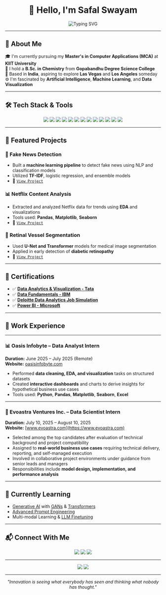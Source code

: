 <h1 align="center">👋 Hello, I'm Safal Swayam</h1>
<p align="center">
  <img src="https://readme-typing-svg.demolab.com?font=Fira+Code&weight=700&size=18&pause=1000&center=true&vCenter=true&width=435&lines=Data+Science+Enthusiast+%7C+MCA+Student;Data+Analyst+%7C+ML+Practitioner;Passionate+about+AI/ML+and+Generative+AI" alt="Typing SVG" />
</p>

---

## 🧠 About Me

🎓 I'm currently pursuing my **Master's in Computer Applications (MCA)** at **KIIT University**  
🔬 I hold a **B.Sc. in Chemistry** from **Gopabandhu Degree Science College**  
📍 Based in **India**, aspiring to explore **Las Vegas** and **Los Angeles** someday  
⚙️ I'm fascinated by **Artificial Intelligence**, **Machine Learning**, and **Data Visualization**

---

## 🛠️ Tech Stack & Tools

<p align="center">
  <img src="https://img.shields.io/badge/Python-3776AB?style=for-the-badge&logo=python&logoColor=white" />
  <img src="https://img.shields.io/badge/Java-ED8B00?style=for-the-badge&logo=java&logoColor=white" />
  <img src="https://img.shields.io/badge/Pandas-150458?style=for-the-badge&logo=pandas&logoColor=white" />
  <img src="https://img.shields.io/badge/Numpy-013243?style=for-the-badge&logo=numpy&logoColor=white" />
  <img src="https://img.shields.io/badge/OpenCV-5C3EE8?style=for-the-badge&logo=opencv&logoColor=white" />
  <img src="https://img.shields.io/badge/Scikit--learn-F7931E?style=for-the-badge&logo=scikit-learn&logoColor=white" />
  <img src="https://img.shields.io/badge/XGBoost-AA0?style=for-the-badge&logo=xgboost&logoColor=white" />
  <img src="https://img.shields.io/badge/PowerBI-F2C811?style=for-the-badge&logo=powerbi&logoColor=black" />
  <img src="https://img.shields.io/badge/Excel-217346?style=for-the-badge&logo=microsoft-excel&logoColor=white" />
  <img src="https://img.shields.io/badge/MySQL-00000F?style=for-the-badge&logo=mysql&logoColor=white" />
  <img src="https://img.shields.io/badge/Flask-000000?style=for-the-badge&logo=flask&logoColor=white" />
  <img src="https://img.shields.io/badge/Seaborn-4E4E50?style=for-the-badge&logo=seaborn&logoColor=white" />
  <img src="https://img.shields.io/badge/Matplotlib-11557C?style=for-the-badge&logo=matplotlib&logoColor=white" />
</p>

---

## 🚀 Featured Projects

### 🧪 Fake News Detection
- Built a **machine learning pipeline** to detect fake news using NLP and classification models
- Utilized **TF-IDF**, logistic regression, and ensemble models  
- 📂 [`View Project`](https://github.com/yourusername/fake-news-detection)

### 📊 Netflix Content Analysis
- Extracted and analyzed Netflix data for trends using **EDA** and visualizations  
- Tools used: **Pandas**, **Matplotlib**, **Seaborn**  
- 📂 [`View Project`](https://github.com/yourusername/netflix-content-analysis)

### 🧬 Retinal Vessel Segmentation
- Used **U-Net and Transformer** models for medical image segmentation  
- Applied in early detection of **diabetic retinopathy**  
- 📂 [`View Project`](https://github.com/yourusername/retinal-vessel-segmentation)

---

## 📜 Certifications

- ✅ **[Data Analytics & Visualization - Tata](https://forage-uploads-prod.s3.amazonaws.com/completion-certificates/ifobHAoMjQs9s6bKS/MyXvBcppsW2FkNYCX_ifobHAoMjQs9s6bKS_8tLZf9MfAuiL8u9ik_1750770749309_completion_certificate.pdf)**  
- ✅ **[Data Fundamentals - IBM](https://www.credly.com/badges/ddbc8d35-35c3-4be8-ba74-e2fb1c3290c3/public_url)**  
- ✅ **[Deloitte Data Analytics Job Simulation](https://forage-uploads-prod.s3.amazonaws.com/completion-certificates/9PBTqmSxAf6zZTseP/io9DzWKe3PTsiS6GG_9PBTqmSxAf6zZTseP_8tLZf9MfAuiL8u9ik_1750787537032_completion_certificate.pdf)**
- ✅ **[Power BI - Microsoft](https://learn.microsoft.com/en-us/users/microsoftpowerplatform/collections/mg6l4o3n04o5kg?WT.mc_id=studentamb_80442)**  

---

## 💼 Work Experience

---

### 📊 Oasis Infobyte – Data Analyst Intern  
**Duration:** June 2025 – July 2025 (Remote)  
**Website:** [oasisinfobyte.com](https://oasisinfobyte.com)

- Performed **data cleaning, EDA, and visualization** tasks on structured datasets
- Created **interactive dashboards** and charts to derive insights for hypothetical business use cases
- Tools used: **Python**, **Pandas**, **Matplotlib**, **Seaborn**, **Excel**

---

### 🧬 Evoastra Ventures Inc. – Data Scientist Intern  
**Duration:** July 10, 2025 – August 10, 2025  
**Website:** [www.evoastra.com](https://www.evoastra.com)

- Selected among the top candidates after evaluation of technical background and project compatibility
- Assigned to **real-world business use cases** requiring technical delivery, reporting, and self-managed execution
- Involved in collaborative project environments under guidance from senior leads and managers
- Responsibilities include **model design, implementation, and performance analysis**


---

## 🧠 Currently Learning

- [Generative AI](https://deepmind.google/discover/blog/generative-models/) with [GANs](https://www.coursera.org/learn/build-basic-generative-adversarial-networks-gans) & [Transformers](https://huggingface.co/transformers/)  
- [Advanced Prompt Engineering](https://platform.openai.com/docs/guides/prompt-engineering)  
- Multi-modal Learning & [LLM Finetuning](https://www.learnprompting.org/docs/llms/fine_tuning)

---

## 📬 Connect With Me

<p align="center">
  <a href="https://www.linkedin.com/in/safal-swayam-530025304"><img src="https://img.shields.io/badge/LinkedIn-blue?logo=linkedin&logoColor=white" /></a>
  <a href="mailto:safalswayam@gmail.com"><img src="https://img.shields.io/badge/Email-red?logo=gmail&logoColor=white" /></a>
  <a href="https://github.com/Safalswayam"><img src="https://img.shields.io/badge/GitHub-black?logo=github&logoColor=white" /></a>
</p>

---

<p align="center">
  <img src="https://github-readme-stats.vercel.app/api?username=SafalSwayam&show_icons=true&theme=radical" />
  <img src="https://github-readme-stats.vercel.app/api/top-langs/?username=yourusername&layout=compact&theme=radical" />
</p>

---

<p align="center"><i>"Innovation is seeing what everybody has seen and thinking what nobody has thought."</i></p>
